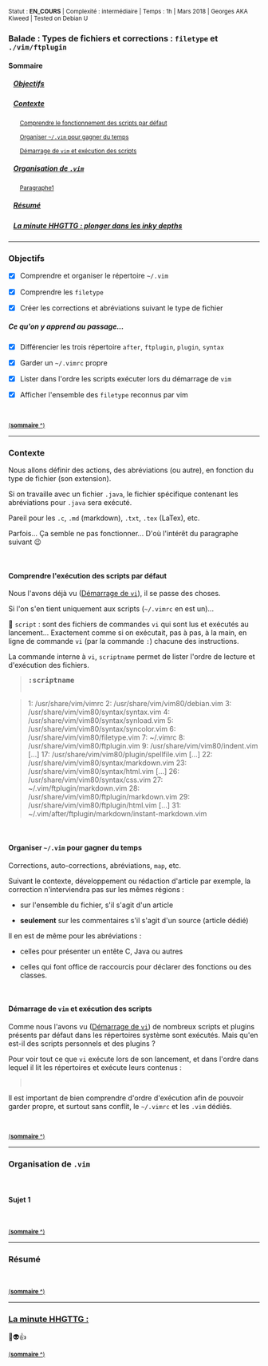 [//]: # (-----------------------------------------------------------------)

[//]: # (Projet Kiweed - Article :  
			Corrections et Abréviations en fonction du type de fichier
			Organiser .vim en fonction des filetypes
		)

[//]: # (Auteur : georges)

[//]: # (Date : lun. 19 mars 2018 à 05:51:28)

[//]: # (-----------------------------------------------------------------)

<sub>Statut : **EN_COURS** | Complexité : intermédiaire | Temps : 1h | Mars 2018 |
Georges AKA Kiweed | Tested on Debian U</sub>


### Balade : Types de fichiers et corrections : <code>filetype</code> et <code>./vim/ftplugin</code>

#### <a name="sommaire">**Sommaire**</a>

##### &nbsp;&nbsp;&nbsp;[Objectifs](#objectifs)
##### &nbsp;&nbsp;&nbsp;[Contexte](#preambule)
<sub> &nbsp;&nbsp;&nbsp;&nbsp;&nbsp;&nbsp;&nbsp;[Comprendre le fonctionnement des scripts par défaut](#fctmnt)</sub>

<sub> &nbsp;&nbsp;&nbsp;&nbsp;&nbsp;&nbsp;&nbsp;[Organiser <code>~/.vim</code> pour gagner du temps](#orga)</sub>

<sub> &nbsp;&nbsp;&nbsp;&nbsp;&nbsp;&nbsp;&nbsp;[Démarrage de <code>vim</code> et exécution des scripts](#dv)</sub>
##### &nbsp;&nbsp;&nbsp;[Organisation de <code>.vim</code>](#ptvim)
<sub> &nbsp;&nbsp;&nbsp;&nbsp;&nbsp;&nbsp;&nbsp;[Paragraphe1](#parag1)</sub>


##### &nbsp;&nbsp;&nbsp;[Résumé](#resume)
##### &nbsp;&nbsp;&nbsp;[La minute HHGTTG : plonger dans les *inky depths*](#hhgttg)

---

### <a name="objectifs">Objectifs</a>

- [x] Comprendre et organiser le répertoire <code>~/.vim</code> 

- [x] Comprendre les <code>filetype</code>

- [x] Créer les corrections et abréviations suivant le type de fichier

##### Ce qu'on y apprend au passage...

- [x] Différencier les trois répertoire <code>after</code>, <code>ftplugin</code>, 
<code>plugin</code>, <code>syntax</code>

- [x] Garder un <code>~/.vimrc</code> propre

- [x] Lister dans l'ordre les scripts exécuter lors du démarrage de
  <code>vim</code>

- [x] Afficher l'ensemble des <code>filetype</code> reconnus par vim


<br>

<sub>[(**sommaire ^**)](#sommaire)</sub>

---


### <a name="preambule">Contexte</a>

Nous allons définir des actions, des abréviations (ou autre), en fonction du
type de fichier (son extension).

Si on travaille avec un fichier <code>.java</code>, le fichier spécifique
contenant les abréviations pour <code>.java</code> sera exécuté. 

Pareil pour les
<code>.c</code>, <code>.md</code> (markdown), <code>.txt</code>, <code>.tex</code> (LaTex), etc.

Parfois... Ça semble ne pas fonctionner... D'où l'intérêt du paragraphe suivant
:wink:

<br>

#### <a name="fctmnt">Comprendre l'exécution des scripts par défaut</a>

Nous l'avons déjà vu ([Démarrage de <code>vi</code>](https://github.com/Kiweedoo/kiweed/blob/master/Promenades_Terrestres/Travailler_avec_VI/20_vi_dicos_correction_ortho.md#launch)), il se passe des choses.

Si l'on s'en tient uniquement aux scripts (<code>~/.vimrc</code> en est un)...

:trident: <code>script</code> :  sont des fichiers de commandes <code>vi</code> 
qui sont lus et exécutés au lancement... Exactement comme si on exécutait, 
pas à pas, à la main, en ligne de commande <code>vi</code> (par la 
commande <code>:</code>) chacune des instructions.

La commande interne à <code>vi</code>, <code>scriptname</code> permet de lister
l'ordre de lecture et d'exécution des fichiers.

><pre>
> <b>:scriptname</b>

> 1: /usr/share/vim/vimrc
> 2: /usr/share/vim/vim80/debian.vim
> 3: /usr/share/vim/vim80/syntax/syntax.vim
> 4: /usr/share/vim/vim80/syntax/synload.vim
> 5: /usr/share/vim/vim80/syntax/syncolor.vim
> 6: /usr/share/vim/vim80/filetype.vim
> 7: ~/.vimrc
> 8: /usr/share/vim/vim80/ftplugin.vim
> 9: /usr/share/vim/vim80/indent.vim
> [...] 
> 17: /usr/share/vim/vim80/plugin/spellfile.vim
> [...] 
> 22: /usr/share/vim/vim80/syntax/markdown.vim
> 23: /usr/share/vim/vim80/syntax/html.vim
> [...] 
> 26: /usr/share/vim/vim80/syntax/css.vim
> 27: ~/.vim/ftplugin/markdown.vim
> 28: /usr/share/vim/vim80/ftplugin/markdown.vim
> 29: /usr/share/vim/vim80/ftplugin/html.vim
> [...] 
> 31: ~/.vim/after/ftplugin/markdown/instant-markdown.vim
></pre>
<br>

#### <a name="orga">Organiser <code>~/.vim</code> pour gagner du temps</a>

Corrections, auto-corrections, abréviations, <code>map</code>, etc.

Suivant le contexte, développement ou rédaction d'article par exemple, la
correction n'interviendra pas sur les mêmes régions :

- sur l'ensemble du fichier, s'il s'agit d'un article

- __seulement__ sur les commentaires s'il s'agit d'un source (article dédié)

Il en est de même pour les abréviations :

- celles pour présenter un entête C, Java ou autres

- celles qui font office de raccourcis pour déclarer des fonctions ou des
  classes.

<br>

#### <a name="dv">Démarrage de <code>vim</code> et exécution des scripts</a>

Comme nous l'avons vu ([Démarrage de
<code>vi</code>](https://github.com/Kiweedoo/kiweed/blob/master/Promenades_Terrestres/vi_vim/vi_dicos_correction_ortho.md#launch))
de nombreux scripts et plugins présents par défaut dans les répertoires système
sont exécutés. Mais qu'en est-il des scripts personnels et des plugins ?

Pour voir tout ce que <code>vi</code> exécute lors de son lancement, et dans
l'ordre dans lequel il lit les répertoires et exécute leurs contenus :

><pre>
> 
></pre>

Il est important de bien comprendre d'ordre d'exécution afin de pouvoir garder
propre, et surtout sans conflit, le <code>~/.vimrc</code> et les <code>.vim</code> dédiés.


<br>

<sub>[(**sommaire ^**)](#sommaire)</sub>

---

### <a name="ptvim">Organisation de <code>.vim</code></a>


<br>

#### <a name="sujet1">Sujet 1</a>


<br>

<sub>[(**sommaire ^**)](#sommaire)</sub>

---

### <a name="resume">Résumé</a>



<br>

<sub>[(**sommaire ^**)](#sommaire)</sub>

---

### [La minute HHGTTG : ](#hhgttg)


:metal::alien::+1:
<br>

<sub>[(**sommaire ^**)](#sommaire)</sub>


